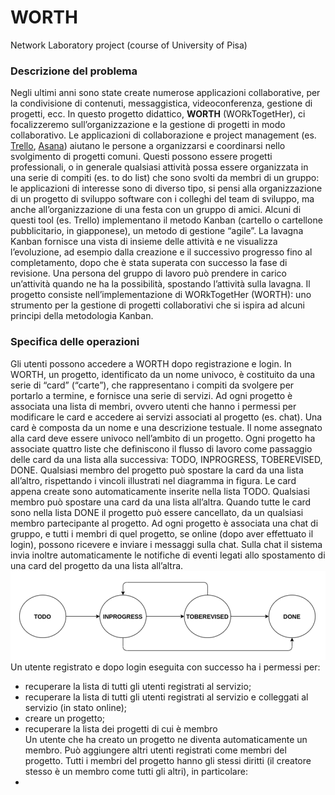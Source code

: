 # WORTH
Network Laboratory project (course of University of Pisa) 
### Descrizione del problema
Negli ultimi anni sono state create numerose applicazioni collaborative, per la condivisione di contenuti,
messaggistica, videoconferenza, gestione di progetti, ecc. In questo progetto didattico, __WORTH__
(WORkTogetHer), ci focalizzeremo sull’organizzazione e la gestione di progetti in modo collaborativo. Le
applicazioni di collaborazione e project management (es. [Trello](https://trello.com/), [Asana](https://asana.com/)) aiutano le persone a organizzarsi e
coordinarsi nello svolgimento di progetti comuni. Questi possono essere progetti professionali, o in
generale qualsiasi attività possa essere organizzata in una serie di compiti (es. to do list) che sono svolti da
membri di un gruppo: le applicazioni di interesse sono di diverso tipo, si pensi alla organizzazione di un
progetto di sviluppo software con i colleghi del team di sviluppo, ma anche all’organizzazione di una festa
con un gruppo di amici.
Alcuni di questi tool (es. Trello) implementano il metodo Kanban (cartello o cartellone pubblicitario, in
giapponese), un metodo di gestione “agile”. La lavagna Kanban fornisce una vista di insieme delle attività e
ne visualizza l’evoluzione, ad esempio dalla creazione e il successivo progresso fino al completamento,
dopo che è stata superata con successo la fase di revisione. Una persona del gruppo di lavoro può prendere
in carico un’attività quando ne ha la possibilità, spostando l’attività sulla lavagna.
Il progetto consiste nell’implementazione di WORkTogetHer (WORTH): uno strumento per la gestione di
progetti collaborativi che si ispira ad alcuni principi della metodologia Kanban.
### Specifica delle operazioni
Gli utenti possono accedere a WORTH dopo registrazione e login.
In WORTH, un progetto, identificato da un nome univoco, è costituito da una serie di “card” (“carte”), che
rappresentano i compiti da svolgere per portarlo a termine, e fornisce una serie di servizi. Ad ogni progetto
è associata una lista di membri, ovvero utenti che hanno i permessi per modificare le card e accedere ai
servizi associati al progetto (es. chat).
Una card è composta da un nome e una descrizione testuale. Il nome assegnato alla card deve essere
univoco nell’ambito di un progetto. Ogni progetto ha associate quattro liste che definiscono il flusso di
lavoro come passaggio delle card da una lista alla successiva: TODO, INPROGRESS, TOBEREVISED, DONE.
Qualsiasi membro del progetto può spostare la card da una lista all’altro, rispettando i vincoli illustrati nel
diagramma in figura.
Le card appena create sono automaticamente inserite nella lista TODO. Qualsiasi membro può spostare una
card da una lista all’altra. Quando tutte le card sono nella lista DONE il progetto può essere cancellato, da
un qualsiasi membro partecipante al progetto.
Ad ogni progetto è associata una chat di gruppo, e tutti i membri di quel progetto, se online (dopo aver
effettuato il login), possono ricevere e inviare i messaggi sulla chat. Sulla chat il sistema invia inoltre
automaticamente le notifiche di eventi legati allo spostamento di una card del progetto da una lista
all’altra.  
![fig1](/img/fig1.png)
Un utente registrato e dopo login eseguita con successo ha i permessi per:
* recuperare la lista di tutti gli utenti registrati al servizio;
* recuperare la lista di tutti gli utenti registrati al servizio e colleggati al servizio (in stato online);
* creare un progetto;
* recuperare la lista dei progetti di cui è membro  
Un utente che ha creato un progetto ne diventa automaticamente un membro. Può aggiungere altri utenti registrati come membri del progetto.
Tutti i membri del progetto hanno gli stessi diritti (il creatore stesso è un membro come tutti gli altri), in particolare:
* 